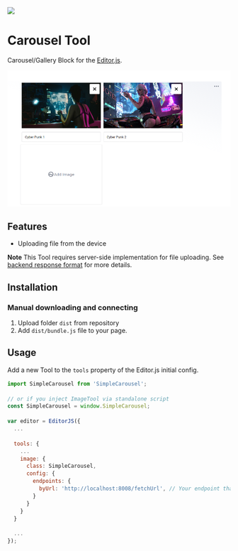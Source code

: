 ![](https://badgen.net/badge/Editor.js/v2.0/blue)

# Carousel Tool

Carousel/Gallery Block for the [Editor.js](https://editorjs.io).

![](./img/prelaod.png)

## Features

- Uploading file from the device

**Note** This Tool requires server-side implementation for file uploading. See [backend response format](#server-format) for more details.

## Installation

### Manual downloading and connecting

1. Upload folder `dist` from repository
2. Add `dist/bundle.js` file to your page.

## Usage

Add a new Tool to the `tools` property of the Editor.js initial config.

```javascript
import SimpleCarousel from 'SimpleCarousel';

// or if you inject ImageTool via standalone script
const SimpleCarousel = window.SimpleCarousel;
 
var editor = EditorJS({
  ...

  tools: {
    ...
    image: {
      class: SimpleCarousel,
      config: {
        endpoints: {
          byUrl: 'http://localhost:8008/fetchUrl', // Your endpoint that provides uploading by Url
        }
      }
    }
  }

  ...
});
```
